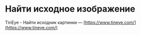 # Найти исходное изображение

TinEye - Найти исходник картинки — [https://www.tineye.com/](https://www.tineye.com/)
